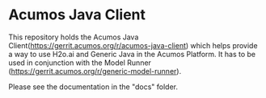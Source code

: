 <!---
.. ===============LICENSE_START=======================================================
.. Acumos CC-BY-4.0
.. ===================================================================================
.. Copyright (C) 2017-2018 AT&T Intellectual Property & Tech Mahindra. All rights reserved.
.. ===================================================================================
.. This Acumos documentation file is distributed by AT&T and Tech Mahindra
.. under the Creative Commons Attribution 4.0 International License (the "License");
.. you may not use this file except in compliance with the License.
.. You may obtain a copy of the License at
..
.. http://creativecommons.org/licenses/by/4.0
..
.. This file is distributed on an "AS IS" BASIS,
.. WITHOUT WARRANTIES OR CONDITIONS OF ANY KIND, either express or implied.
.. See the License for the specific language governing permissions and
.. limitations under the License.
.. ===============LICENSE_END=========================================================
-->

# Acumos Java Client


 This repository holds the Acumos Java Client(https://gerrit.acumos.org/r/acumos-java-client) which helps provide a way to use H2o.ai and Generic Java in the Acumos Platform. 
 It has to be used in conjunction with the Model Runner (https://gerrit.acumos.org/r/generic-model-runner).


Please see the documentation in the "docs" folder.